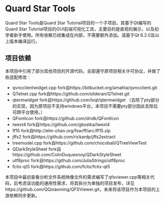 # Quard Star Tools

Quard Star Tools是Quard Star Tutorial项目的一个子项目。其基于Qt编写的Quard Star Tutorial项目的GUI前端可视化工具，主要目的是直观的展示，以及初学者新手使用。所有依赖已经集成在内部，不需要额外添加。请基于Qt 6.2.0及以上版本编译运行。

## 项目依赖

本项目中引用了部分其他项目的开源代码，全部遵守原项目相关许可协议，并做了些适配修改：

- qvncclientwidget.cpp fork自https://bitbucket.org/amahta/qvncclient.git
- QTelnet.cpp fork自https://github.com/silderan/QTelnet.git
- qtermwidget fork自https://github.com/lxqt/qtermwidget （去除了pty部分的实现，因为原项目不支持windows平台，本项目不需要pty部分因此去除后可跨平台使用。）
- QFontIcon fork自https://github.com/dridk/QFontIcon
- lwext4 fork自https://github.com/gkostka/lwext4
- ff15 fork自http://elm-chan.org/fsw/ff/arc/ff15.zip
- jffs2 fork自https://github.com/rickardp/jffs2extract
- treemodel.cpp fork自https://github.com/chocoball/QTreeViewTest
- QDarkStyleSheet fork自https://github.com/ColinDuquesnoy/QDarkStyleSheet
- utf8proc fork自https://github.com/JuliaStrings/utf8proc
- fcitx-qt5 fork自https://github.com/fcitx/fcitx-qt5

本项目中最初查看分析文件系统映像文件的需求编写了qfsviewer.cpp等相关代码，后考虑该功能的通用性需求，将其拆分为单独的项目发布，详见https://github.com/QQxiaoming/QFSViewer.git，未来将该项目作为本项目的上游依赖同步更新。
